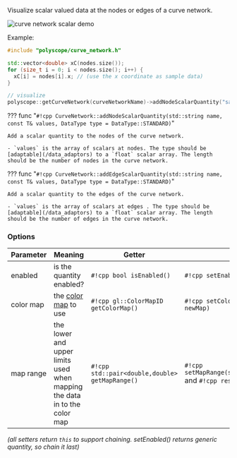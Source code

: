 Visualize scalar valued data at the nodes or edges of a curve network.

![curve network scalar demo](/media/curve_network_scalar.jpeg)

Example:
```cpp
#include "polyscope/curve_network.h"

std::vector<double> xC(nodes.size());
for (size_t i = 0; i < nodes.size(); i++) {
  xC[i] = nodes[i].x; // (use the x coordinate as sample data)
}

// visualize
polyscope::getCurveNetwork(curveNetworkName)->addNodeScalarQuantity("sample value", xC);
```

??? func "`#!cpp CurveNetwork::addNodeScalarQuantity(std::string name, const T& values, DataType type = DataType::STANDARD)`"

    Add a scalar quantity to the nodes of the curve network.

    - `values` is the array of scalars at nodes. The type should be [adaptable](/data_adaptors) to a `float` scalar array. The length should be the number of nodes in the curve network.



??? func "`#!cpp CurveNetwork::addEdgeScalarQuantity(std::string name, const T& values, DataType type = DataType::STANDARD)`"

    Add a scalar quantity to the edges of the curve network.

    - `values` is the array of scalars at edges . The type should be [adaptable](/data_adaptors) to a `float` scalar array. The length should be the number of edges in the curve network.


### Options

**Parameter** | **Meaning** | **Getter** | **Setter** | **Persistent?**
--- | --- | --- | --- | ---
enabled | is the quantity enabled? | `#!cpp bool isEnabled()` | `#!cpp setEnabled(bool newVal)` | [yes](/basics/parameters/#persistent-values)
color map | the [color map](/features/color_maps) to use | `#!cpp gl::ColorMapID getColorMap()` | `#!cpp setColorMap(gl::ColorMapID newMap)` | [yes](/basics/parameters/#persistent-values)
map range | the lower and upper limits used when mapping the data in to the color map| `#!cpp std::pair<double,double> getMapRange()` | `#!cpp setMapRange(std::pair<double,double>)` and `#!cpp resetMapRange()`| no

_(all setters return `this` to support chaining. setEnabled() returns generic quantity, so chain it last)_

